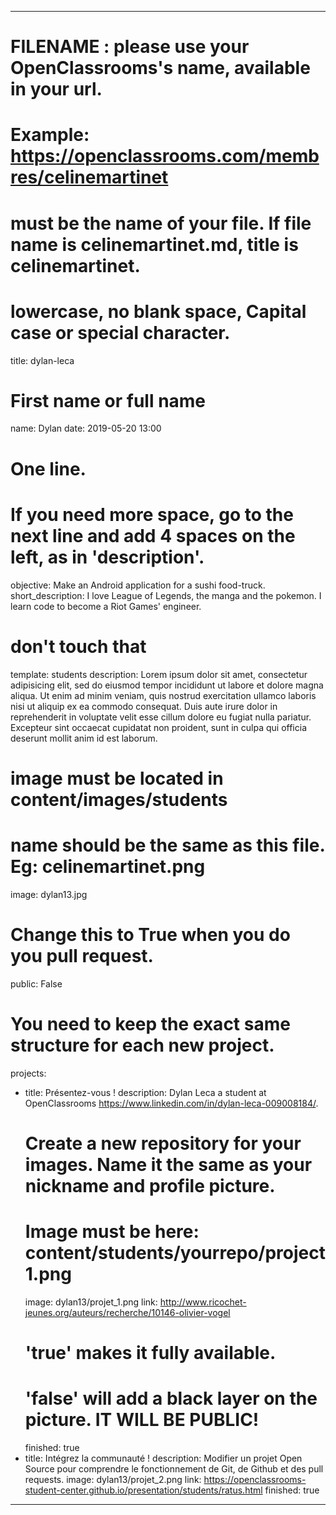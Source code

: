 


---

# FILENAME : please use your OpenClassrooms's name, available in your url.
# Example: https://openclassrooms.com/membres/celinemartinet
# must be the name of your file. If file name is celinemartinet.md, title is celinemartinet.
# lowercase, no blank space, Capital case or special character.
title: dylan-leca

# First name or full name
name: Dylan
date: 2019-05-20 13:00

# One line.
# If you need more space, go to the next line and add 4 spaces on the left, as in 'description'.
objective: Make an Android application for a sushi food-truck.
short_description: I love League of Legends, the manga and the pokemon. I learn code to become a Riot Games' engineer.

# don't touch that
template: students
description:
    Lorem ipsum dolor sit amet, consectetur adipisicing elit, sed do eiusmod
    tempor incididunt ut labore et dolore magna aliqua. Ut enim ad minim veniam,
    quis nostrud exercitation ullamco laboris nisi ut aliquip ex ea commodo
    consequat. Duis aute irure dolor in reprehenderit in voluptate velit esse
    cillum dolore eu fugiat nulla pariatur. Excepteur sint occaecat cupidatat non
    proident, sunt in culpa qui officia deserunt mollit anim id est laborum.

# image must be located in content/images/students
# name should be the same as this file. Eg: celinemartinet.png
image: dylan13.jpg

# Change this to True when you do you pull request.
public: False

# You need to keep the exact same structure for each new project.
projects:
  - title: Présentez-vous !
    description: Dylan Leca a student at OpenClassrooms https://www.linkedin.com/in/dylan-leca-009008184/.
    # Create a new repository for your images. Name it the same as your nickname and profile picture.
    # Image must be here: content/students/yourrepo/project1.png
    image: dylan13/projet_1.png
    link: http://www.ricochet-jeunes.org/auteurs/recherche/10146-olivier-vogel
    # 'true' makes it fully available.
    # 'false' will add a black layer on the picture. IT WILL BE PUBLIC!
    finished: true
  - title: Intégrez la communauté !
    description: Modifier un projet Open Source pour comprendre le fonctionnement de Git, de Github et des pull requests. 
    image: dylan13/projet_2.png
    link: https://openclassrooms-student-center.github.io/presentation/students/ratus.html
    finished: true

---
